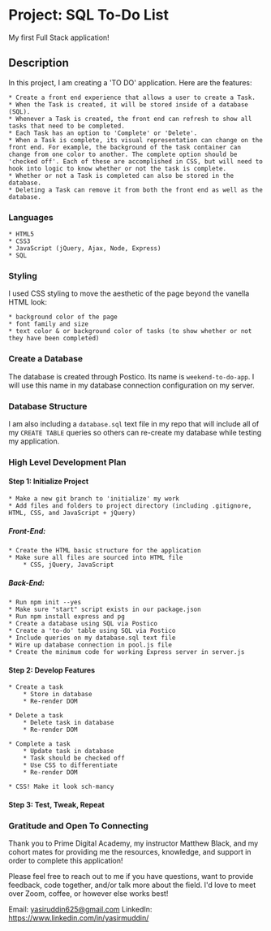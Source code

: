 # Project: SQL To-Do List
My first Full Stack application!

## Description
In this project, I am creating a 'TO DO' application. Here are the features:

    * Create a front end experience that allows a user to create a Task.
    * When the Task is created, it will be stored inside of a database (SQL).
    * Whenever a Task is created, the front end can refresh to show all tasks that need to be completed.
    * Each Task has an option to 'Complete' or 'Delete'.
    * When a Task is complete, its visual representation can change on the front end. For example, the background of the task container can change from one color to another. The complete option should be 'checked off'. Each of these are accomplished in CSS, but will need to hook into logic to know whether or not the task is complete.
    * Whether or not a Task is completed can also be stored in the database.
    * Deleting a Task can remove it from both the front end as well as the database.

### Languages
    * HTML5
    * CSS3
    * JavaScript (jQuery, Ajax, Node, Express)
    * SQL

### Styling
I used CSS styling to move the aesthetic of the page beyond the vanella HTML look:

    * background color of the page
    * font family and size
    * text color & or background color of tasks (to show whether or not they have been completed)

### Create a Database
The database is created through Postico. Its name is `weekend-to-do-app`.
I will use this name in my database connection configuration on my server.

### Database Structure
I am also including a `database.sql` text file in my repo that will include all of my
`CREATE TABLE` queries so others can re-create my database while testing my application.

### High Level Development Plan
#### Step 1: Initialize Project
    * Make a new git branch to 'initialize' my work
    * Add files and folders to project directory (including .gitignore, HTML, CSS, and JavaScript + jQuery)

##### Front-End:
    * Create the HTML basic structure for the application
    * Make sure all files are sourced into HTML file
        * CSS, jQuery, JavaScript

##### Back-End:
    * Run npm init --yes
    * Make sure "start" script exists in our package.json
    * Run npm install express and pg
    * Create a database using SQL via Postico
    * Create a 'to-do' table using SQL via Postico
    * Include queries on my database.sql text file
    * Wire up database connection in pool.js file
    * Create the minimum code for working Express server in server.js

#### Step 2: Develop Features
    * Create a task
        * Store in database
        * Re-render DOM

    * Delete a task
        * Delete task in database
        * Re-render DOM

    * Complete a task
        * Update task in database
        * Task should be checked off
        * Use CSS to differentiate
        * Re-render DOM

    * CSS! Make it look sch-mancy

#### Step 3: Test, Tweak, Repeat

### Gratitude and Open To Connecting

Thank you to Prime Digital Academy, my instructor Matthew Black, and my cohort mates for providing me the resources, knowledge, and support in order to complete this application!

Please feel free to reach out to me if you have questions, want to provide feedback, code together, and/or talk more about the field. I'd love to meet over Zoom, coffee, or however else works best!

Email: yasiruddin625@gmail.com
LinkedIn: https://www.linkedin.com/in/yasirmuddin/
